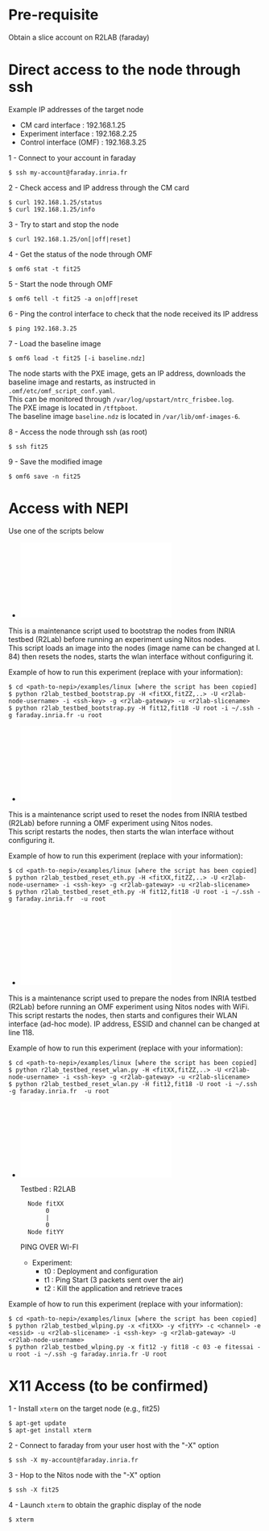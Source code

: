 # Pre-requisite #

Obtain a slice account on R2LAB (faraday)
# Direct access to the node through ssh #

Example IP addresses of the target node

* CM card interface : 192.168.1.25
* Experiment interface : 192.168.2.25
* Control interface (OMF) : 192.168.3.25

1 - Connect to your account in faraday

    $ ssh my-account@faraday.inria.fr

2 - Check access and IP address through the CM card

    $ curl 192.168.1.25/status
    $ curl 192.168.1.25/info
3 - Try to start and stop the node

	$ curl 192.168.1.25/on[|off|reset]
4 - Get the status of the node through OMF

	$ omf6 stat -t fit25 

5 - Start the node through OMF

	$ omf6 tell -t fit25 -a on|off|reset

6 - Ping the control interface to check that the node received its IP address

	$ ping 192.168.3.25

7 - Load the baseline image

	$ omf6 load -t fit25 [-i baseline.ndz]
The node starts with the PXE image, gets an IP address, downloads the baseline image and restarts, as instructed in `.omf/etc/omf_script_conf.yaml`.   
This can be monitored through `/var/log/upstart/ntrc_frisbee.log`.  
The PXE image is located in `/tftpboot`.  
The baseline image `baseline.ndz` is located in `/var/lib/omf-images-6`.   

8 - Access the node through ssh (as root)

	$ ssh fit25

9 - Save the modified image

	$ omf6 save -n fit25

# Access with NEPI

Use one of the scripts below

* ![r2lab_testbed_bootstrap.py](./r2lab_testbed_bootstrap.py "r2lab_testbed_bootstrap.py")

This is a maintenance script used to bootstrap the nodes from
INRIA testbed (R2Lab) before running an experiment using Nitos nodes.   
This script loads an image into the nodes (image name can be changed at l. 84)
then resets the nodes, starts the wlan interface without configuring it.
   
Example of how to run this experiment (replace with your information):
   
    $ cd <path-to-nepi>/examples/linux [where the script has been copied]
    $ python r2lab_testbed_bootstrap.py -H <fitXX,fitZZ,..> -U <r2lab-node-username> -i <ssh-key> -g <r2lab-gateway> -u <r2lab-slicename>
    $ python r2lab_testbed_bootstrap.py -H fit12,fit18 -U root -i ~/.ssh -g faraday.inria.fr -u root

* ![r2lab_testbed_reset_eth.py](./r2lab_testbed_reset_eth.py "r2lab_testbed_reset_eth.py")

This is a maintenance script used to reset the nodes from
INRIA testbed (R2Lab) before running a OMF experiment using Nitos nodes.    
This script restarts the nodes, then starts the wlan interface without configuring it.

Example of how to run this experiment (replace with your information):
    
    $ cd <path-to-nepi>/examples/linux [where the script has been copied]
    $ python r2lab_testbed_reset_eth.py -H <fitXX,fitZZ,..> -U <r2lab-node-username> -i <ssh-key> -g <r2lab-gateway> -u <r2lab-slicename>
    $ python r2lab_testbed_reset_eth.py -H fit12,fit18 -U root -i ~/.ssh -g faraday.inria.fr  -u root

* ![r2lab_testbed_reset_wlan.py](./r2lab_testbed_reset_wlan.py "r2lab_testbed_reset_wlan.py")

This is a maintenance script used to prepare the nodes from INRIA 
testbed (R2Lab) before running an OMF experiment using Nitos nodes with WiFi.   
This script restarts the nodes, then starts and configures their 
WLAN interface (ad-hoc mode). IP address, ESSID and channel can be changed at line 118.

Example of how to run this experiment (replace with your information):
    
    $ cd <path-to-nepi>/examples/linux [where the script has been copied]
    $ python r2lab_testbed_reset_wlan.py -H <fitXX,fitZZ,..> -U <r2lab-node-username> -i <ssh-key> -g <r2lab-gateway> -u <r2lab-slicename>
    $ python r2lab_testbed_reset_wlan.py -H fit12,fit18 -U root -i ~/.ssh -g faraday.inria.fr  -u root
    
* ![r2lab_testbed_wlping.py](./r2lab_testbed_wlping.py "r2lab_testbed_wlping.py")

    Testbed : R2LAB   
    
        Node fitXX    
             0   
             |   
             0   
        Node fitYY   
   
    PING OVER WI-FI   
     - Experiment:  
       - t0 : Deployment and configuration   
       - t1 : Ping Start (3 packets sent over the air)  
       - t2 : Kill the application and retrieve traces  


Example of how to run this experiment (replace with your information):
    
    $ cd <path-to-nepi>/examples/linux [where the script has been copied]
    $ python r2lab_testbed_wlping.py -x <fitXX> -y <fitYY> -c <channel> -e <essid> -u <r2lab-slicename> -i <ssh-key> -g <r2lab-gateway> -U <r2lab-node-username>
    $ python r2lab_testbed_wlping.py -x fit12 -y fit18 -c 03 -e fitessai -u root -i ~/.ssh -g faraday.inria.fr -U root

# X11 Access (to be confirmed)   
 1 - Install `xterm`  on the target node (e.g., fit25)
 
    $ apt-get update
    $ apt-get install xterm   
 2 - Connect to faraday from your user host with the "-X" option

    $ ssh -X my-account@faraday.inria.fr
 3 - Hop to the Nitos node with the "-X" option

    $ ssh -X fit25
 4 - Launch `xterm` to obtain the graphic display of the node
 
    $ xterm
